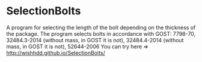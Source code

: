 # SelectionBolts
A program for selecting the length of the bolt depending on the thickness of the package.
The program selects bolts in accordance with GOST: 7798-70, 32484.3-2014 (without mass, in GOST it is not), 32484.4-2014 (without mass, in GOST it is not), 52644-2006
You can try here => http://wishhdd.github.io/SelectionBolts/
